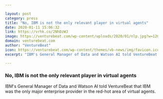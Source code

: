 ```yaml
---

layout: post
category: press
title: "No, IBM is not the only relevant player in virtual agents"
date: 2020-01-11 15:06:32
link: https://vrhk.co/2NhDzWJ
image: https://venturebeat.com/wp-content/uploads/2020/01/nlp.jpg?w=1200&strip=all
domain: venturebeat.com
author: "VentureBeat"
icon: https://venturebeat.com/wp-content/themes/vb-news/img/favicon.ico
excerpt: "IBM's General Manager of Data and Watson AI told VentureBeat that IBM was the only major enterprise provider in the red-hot area of virtual agents."

---
```


### No, IBM is not the only relevant player in virtual agents

IBM's General Manager of Data and Watson AI told VentureBeat that IBM was the only major enterprise provider in the red-hot area of virtual agents.